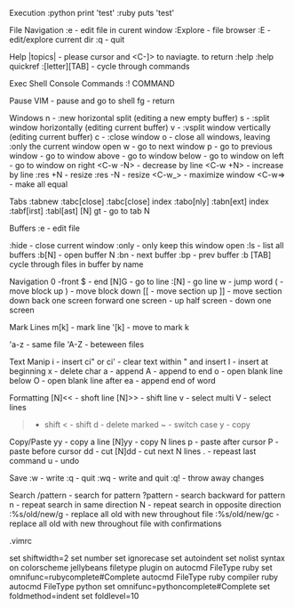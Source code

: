 Execution
  :python print 'test'
  :ruby puts 'test'

File Navigation
  :e - edit file in curent window
  :Explore - file browser
  :E - edit/explore current dir
  :q - quit

Help
  |topics| - please cursor and <C-]> to naviagte. <C-t> to return
  :help
  :help quickref
  :[letter][TAB] - cycle through commands

Exec Shell Console Commands
  :! COMMAND

Pause VIM
  <C-z> - pause and go to shell
  fg - return 

Windows
  <C-w>n - :new horizontal split (editing a new empty buffer)
  <C-w>s - :split window horizontally (editing current buffer)
  <C-w>v - :vsplit window vertically (editing current buffer)
  <C-w>c - :close window
  <C-w>o - close all windows, leaving :only the current window open
  <C-w>w - go to next window
  <C-w>p - go to previous window
  <C-w><Up> - go to window above
  <C-w><Down> - go to window below
  <C-w><Left> - go to window on left
  <C-w><Right> - go to window on right
  <C-w -N> - decrease by line
  <C-w +N> - increase by line
  :res +N - resize
  :res -N - resize
  <C-w_> - maximize window
  <C-w=> - make all equal

Tabs
  :tabnew
  :tabc[close]
  :tabc[close] index
  :tabo[nly]
  :tabn[ext] index
  :tabf[irst]
  :tabl[ast]
  [N] gt - go to tab N

Buffers
  :e - edit file 

  :hide - close current window
  :only - only keep this window open
  :ls - list all buffers
  :b[N] - open buffer N
  :bn - next buffer
  :bp - prev buffer
  :b [TAB] cycle through files in buffer by name

Navigation
  0 -front
  $ - end
  [N]G - go to line
  :[N] - go line
  w - jump word
  ( - move block up
  ) - move block down
  [[ - move section up
  ]] - move section down
  <C-b> back one screen
  <C-f> forward one screen
  <C-u> - up half screen
  <C-d> - down one screen

Mark Lines
  m[k] - mark line
  '[k]      - move to mark k

  'a-z    - same file
  'A-Z    - beteween files

Text Manip
  i - insert
  ci" or ci' - clear text within " and insert
  I - insert at beginning
  x - delete char
  a - append
  A - append to end
  o - open blank line below
  O - open blank line after
  ea - append end of word

Formatting
  [N]<< - shoft line
  [N]>> - shift line
  v - select multi
  V - select lines
  > - shift
  < - shift
  d - delete marked
  ~ - switch case
  y - copy

Copy/Paste
  yy - copy a line
  [N]yy - copy N lines
  p - paste after cursor
  P - paste before cursor
  dd - cut
  [N]dd - cut next N lines
  . - repeast last command
  u - undo

Save
  :w - write
  :q - quit
  :wq - write and quit
  :q! - throw away changes

Search
  /pattern - search for pattern
  ?pattern - search backward for pattern
  n - repeat search in same direction
  N - repeat search in opposite direction
  :%s/old/new/g - replace all old with new throughout file
  :%s/old/new/gc - replace all old with new throughout file with confirmations

.vimrc

set shiftwidth=2
set number
set ignorecase
set autoindent
set nolist
syntax on
colorscheme jellybeans
filetype plugin on
autocmd FileType ruby set omnifunc=rubycomplete#Complete
autocmd FileType ruby compiler ruby
autocmd FileType python set omnifunc=pythoncomplete#Complete
set foldmethod=indent
set foldlevel=10



